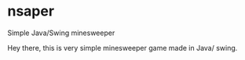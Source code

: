 # nsaper
Simple Java/Swing minesweeper

Hey there, this is very simple minesweeper game made in
Java/ swing. 
